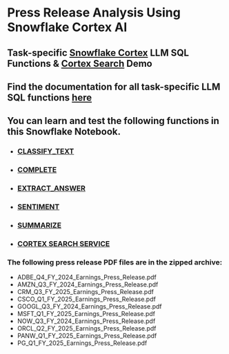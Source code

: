# Press Release Analysis Using Snowflake Cortex AI
## Task-specific [Snowflake Cortex](https://www.snowflake.com/en/data-cloud/cortex/) LLM SQL Functions & [Cortex Search](https://docs.snowflake.com/en/user-guide/snowflake-cortex/cortex-search/cortex-search-overview#overview) Demo
## Find the documentation for all task-specific LLM SQL functions [here](https://docs.snowflake.com/en/user-guide/snowflake-cortex/llm-functions#task-specific-functions)
## You can learn and test the following functions in this Snowflake Notebook.  
- ### [CLASSIFY_TEXT](https://docs.snowflake.com/en/user-guide/snowflake-cortex/llm-functions#classify-text)
- ### [COMPLETE](https://docs.snowflake.com/en/sql-reference/functions/complete-snowflake-cortex)
- ### [EXTRACT_ANSWER](https://docs.snowflake.com/en/sql-reference/functions/extract_answer-snowflake-cortex)
- ### [SENTIMENT](https://docs.snowflake.com/en/sql-reference/functions/sentiment-snowflake-cortex)
- ### [SUMMARIZE](https://docs.snowflake.com/en/sql-reference/functions/summarize-snowflake-cortex)
- ### [CORTEX SEARCH SERVICE](https://docs.snowflake.com/en/user-guide/snowflake-cortex/cortex-search/overview-tutorials)
  
### The following press release PDF files are in the zipped archive:
- ADBE_Q4_FY_2024_Earnings_Press_Release.pdf
- AMZN_Q3_FY_2024_Earnings_Press_Release.pdf
- CRM_Q3_FY_2025_Earnings_Press_Release.pdf
- CSCO_Q1_FY_2025_Earnings_Press_Release.pdf
- GOOGL_Q3_FY_2024_Earnings_Press_Release.pdf
- MSFT_Q1_FY_2025_Earnings_Press_Release.pdf
- NOW_Q3_FY_2024_Earnings_Press_Release.pdf
- ORCL_Q2_FY_2025_Earnings_Press_Release.pdf
- PANW_Q1_FY_2025_Earnings_Press_Release.pdf
- PG_Q1_FY_2025_Earnings_Press_Release.pdf

